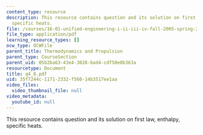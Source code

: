 ```yaml
---
content_type: resource
description: This resource contains question and its solution on first law, enthalpy,
  specific heats.
file: /courses/16-01-unified-engineering-i-ii-iii-iv-fall-2005-spring-2006/35f7244c11712332f56014b3517ee1aa_q4_8.pdf
file_type: application/pdf
learning_resource_types: []
ocw_type: OCWFile
parent_title: Thermodynamics and Propulsion
parent_type: CourseSection
parent_uid: 05b2ba63-43e4-3028-bad4-cdf50e0b363a
resourcetype: Document
title: q4_8.pdf
uid: 35f7244c-1171-2332-f560-14b3517ee1aa
video_files:
  video_thumbnail_file: null
video_metadata:
  youtube_id: null
---
```

This resource contains question and its solution on first law, enthalpy, specific heats.

